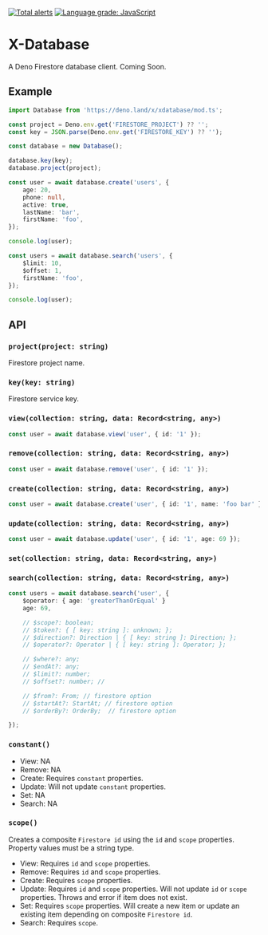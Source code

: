 [![Total alerts](https://img.shields.io/lgtm/alerts/g/xeaone/database.svg?logo=lgtm&logoWidth=18)](https://lgtm.com/projects/g/xeaone/database/alerts/)
[![Language grade: JavaScript](https://img.shields.io/lgtm/grade/javascript/g/xeaone/database.svg?logo=lgtm&logoWidth=18)](https://lgtm.com/projects/g/xeaone/database/context:javascript)

# X-Database
A Deno Firestore database client. Coming Soon.

## Example
```ts
import Database from 'https://deno.land/x/xdatabase/mod.ts';

const project = Deno.env.get('FIRESTORE_PROJECT') ?? '';
const key = JSON.parse(Deno.env.get('FIRESTORE_KEY') ?? '');

const database = new Database();

database.key(key);
database.project(project);

const user = await database.create('users', {
    age: 20,
    phone: null,
    active: true,
    lastName: 'bar',
    firstName: 'foo',
});

console.log(user);

const users = await database.search('users', {
    $limit: 10,
    $offset: 1,
    firstName: 'foo',
});

console.log(user);
```

## API

### `project(project: string)`
Firestore project name.

### `key(key: string)`
Firestore service key.

### `view(collection: string, data: Record<string, any>)`
```ts
const user = await database.view('user', { id: '1' });
```

### `remove(collection: string, data: Record<string, any>)`
```ts
const user = await database.remove('user', { id: '1' });
```

### `create(collection: string, data: Record<string, any>)`
```ts
const user = await database.create('user', { id: '1', name: 'foo bar' });
```

### `update(collection: string, data: Record<string, any>)`
```ts
const user = await database.update('user', { id: '1', age: 69 });
```

### `set(collection: string, data: Record<string, any>)`

### `search(collection: string, data: Record<string, any>)`
```ts
const users = await database.search('user', {
    $operator: { age: 'greaterThanOrEqual' }
    age: 69,

    // $scope?: boolean;
    // $token?: { [ key: string ]: unknown; };
    // $direction?: Direction | { [ key: string ]: Direction; };
    // $operator?: Operator | { [ key: string ]: Operator; };

    // $where?: any;
    // $endAt?: any;
    // $limit?: number;
    // $offset?: number; //

    // $from?: From; // firestore option
    // $startAt?: StartAt; // firestore option
    // $orderBy?: OrderBy;  // firestore option

});
```

### `constant()`
- View: NA
- Remove: NA
- Create: Requires `constant` properties.
- Update: Will not update `constant` properties.
- Set: NA
- Search: NA

### `scope()`
Creates a composite `Firestore id` using the `id` and `scope` properties. Property values must be a string type.

- View: Requires `id` and `scope` properties.
- Remove: Requires `id` and `scope` properties.
- Create: Requires `scope` properties.
- Update: Requires `id` and `scope` properties. Will not update `id` or `scope` properties. Throws and error if item does not exist.
- Set: Requires `scope` properties. Will create a new item or update an existing item depending on composite `Firestore id`.
- Search: Requires `scope`.

<!--
Firestore reset api docs
https://firebase.google.com/docs/firestore/reference/rest/v1/projects.databases.documents
-->